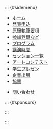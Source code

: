 <script src="https://kit.fontawesome.com/73e303f659.js" crossorigin="anonymous"></script>

::: {#sidemenu}

- [ホーム](/symp2021/index.html)
- [発表申込](/symp2021/submission.html)
- [原稿執筆要項](/symp2021/authoring.html)
- [参加登録など](/symp2021/registration.html)
- [プログラム](/symp2021/program.html)
- [講演時間](/symp2021/presentation.html)
- [セッション一覧](/symp2021/sessions.html)
- [アートコンテスト](/symp2021/art_contest.html)
- [学生プレゼン](/symp2021/studentaward.html)
- [企業出展](/symp2021/sponsors/index.html)
- [協賛](/symp2021/support.html)
<!--
- [アクセス・会場案内](access.html)
- [宿泊案内](hotel.html)
- [実行委員](committee.html)
-->
- [問い合わせ](index.html#contact)

::: {#sponsors}

<script type="text/x-template" id="x-sponsors-template">
  <ul id="sponsors">
    <p class="header">協力企業<br/><span style="font-size: small">
       <i class="fas fa-utensils"></i>: ランチョンセミナー<br/>
       <i class="fas fa-flask"></i>: 機器展示<br/>
       <i class="fas fa-book-open"></i>: カタログ<br/>
       <i class="fas fa-ad"></i>: 広告</span>
    </p>
    <div class="sponsor" v-for="sponsor in this.sorted()" :key="sponsor.id">
      <template v-if="sponsor['企業URL']">
        <a class="sponsor" :href="sponsor['企業URL']" target="_blank">
          <template v-if="sponsor['バナー']">
            <img :src="'/symp2021/images/sponsors/' + sponsor.id + '.png'"></img>
          </template>
          <template v-else>{{sponsor.略称}}</template>
        </a>
      </template>
      <template v-else>
        <template v-if="sponsor['バナー']">
          <img :src="'/symp2021/images/sponsors/' + sponsor.id + '.png'"></img>
        </template>
        <template v-else>{{sponsor.略称}}</template>
      </template>
      <p class="info">
        <a :href="'sponsors/' + sponsor['id'] + '.html'">
          <span v-if="sponsor['ランチョンセミナー']"><i class="fas fa-utensils"></i></span>
          <span v-if="sponsor['機器展示']"><i class="fas fa-flask"></i></span>
          <span v-if="sponsor['カタログ']"><i class="fas fa-book-open"></i></span>
          <span v-if="sponsor['広告']"><i class="fas fa-ad"></i></span>
        </a>
      </p>
    </div>
  </ul>
</script>

<div id="sponsors"></div>

<script src="/symp2021/js/sponsors.js"></script>

<script type="text/javascript">
sponsors.forEach((sponsor) => sponsor.kw = sponsor.kw * (1 + 0.05 * Math.random()))

console.log(sponsors);

new Vue({
  el: '#sponsors',
  data: {
    sponsors: sponsors
  },
  template: '#x-sponsors-template',
  methods: {
    sorted: function () {
      const data = [];
      this.sponsors.forEach((sponsor) => data.push(Object.assign({}, sponsor)))
      return data.sort((a, b) => b.kw - a.kw);
    }
  }
});
</script>

:::

:::
